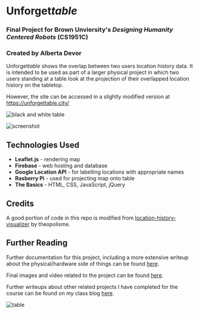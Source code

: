 # Unforget*table*
### Final Project for Brown Unviersity's *Designing Humanity Centered Robots* (CS1951C)
### Created by Alberta Devor

Unforget*table* shows the overlap between two users location history data. It is intended to be used as part of a larger physical project in which two users standing at a table look at the projection of their overlapped location history on the tabletop. 

However, the site can be accessed in a slightly modified version at https://unforgettable.city/ 

![black and white table](http://68.media.tumblr.com/d375ee6707d366080a53ed5f2742b90e/tumblr_inline_oi6m5wJY831qbed5b_500.jpg)

![screenshot](http://68.media.tumblr.com/764d96939cc6710dbb2197ed74899f45/tumblr_inline_oi5m7hAadJ1qbed5b_500.png)

## Technologies Used

+ **Leaflet.js** - rendering map
+ **Firebase** - web hosting and database
+ **Google Location API** - for labelling locations with appropriate names
+ **Rasberry Pi** - used for projecting map onto table
+ **The Basics** - HTML, CSS, JavaScript, jQuery

## Credits

A good portion of code in this repo is modified from [location-history-visualizer](https://github.com/theopolisme/location-history-visualizer "location-history-visualizer") by theopolisme.

## Further Reading
Further documentation for this project, including a more extensive writeup about the physical/hardware side of things can be found [here](http://albertarobots.tumblr.com/post/154447086408/unforgettable-final-project-documentation "final documentation").

Final images and video related to the project can be found [here](http://albertarobots.tumblr.com/post/154466951113/unforgettable-final-project-documentation "final media").

Further writeups about other related projects I have completed for the course can be found on my class blog [here](http://albertarobots.tumblr.com/).

![table](http://68.media.tumblr.com/ec6499b215a9141b528709fd9512337d/tumblr_inline_oi6m5uEozP1qbed5b_500.jpg)
